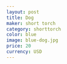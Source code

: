 ```yaml
---
layout: post
title: Dog
maker: short torch
category: shorttorch
color: blue
image: blue-dog.jpg
price: 20
currency: USD
---
```

